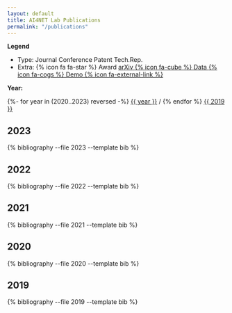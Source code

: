 ```yaml
---
layout: default
title: AI4NET Lab Publications
permalink: "/publications"
---
```


**Legend**
 - Type: 
<span class="badge badge-pill btn-primary" style="width: {{ badgeWidth }}">Journal</span>
<span class="badge badge-pill btn-success" style="width: {{ badgeWidth }}">Conference</span>
<span class="badge badge-pill btn-danger" style="width: {{ badgeWidth }}">Patent</span>
<span class="badge badge-pill btn-secondary" style="width: {{ badgeWidth }}">Tech.Rep.</span>
 - Extra: 
<span class="badge badge-pill btn-warning" style="width: {{ badgeWidth }}"> {% icon fa fa-star %} Award  </span>
<span class="badge badge-pill btn btn-outline-dark" style="width: {{ badgeWidth }}"> <a href="{{ entry.arxiv }}"> arXiv <i class="fa fa-external-link"></i></a> </span> 
<span class="badge badge-pill btn btn-outline-dark" style="width: {{ badgeWidth }}">   <a href="{{ entry.dataseturl }}"> {% icon fa-cube %} Data <i class="fa fa-external-link"></i></a> </span> <span class="badge badge-pill btn btn-outline-dark" style="width: {{ badgeWidth }}">   <a href="{{ entry.demourl }}"> {% icon fa-cogs %} Demo {% icon fa-external-link %} <i class="fa fa-external-link"></i></a> </span>  

<strong> Year: </strong> 
<!-- <button class="btn badge btn-default btn-xs">-->
{%- for year in (2020..2023) reversed -%} [{{ year }}](#publications{{year}})<span class="caret"></span> / {% endfor %}  [{{ 2019 }}](#publications2019) 


## <A name="publications2023"></a>2023 <span class="badge">  
{% bibliography --file 2023 --template bib  %}

## <A name="publications2022"></a>2022 <span class="badge">   
{% bibliography --file 2022 --template bib  %}

## <A name="publications2021"></a>2021 <span class="badge">   
{% bibliography --file 2021 --template bib  %}

## <A name="publications2020"></a>2020 <span class="badge">   
{% bibliography --file 2020 --template bib  %}

## <A name="publications2019"></a>2019 <span class="badge">   
{% bibliography --file 2019 --template bib  %}

 
